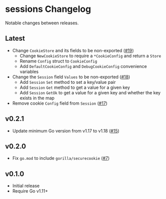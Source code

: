 # sessions Changelog

Notable changes between releases.

## Latest

* Change `CookieStore` and its fields to be non-exported ([#19](https://github.com/dghubble/sessions/pull/19))
  * Change `NewCookieStore` to require a `*CookieConfig` and return a `Store`
  * Rename `Config` struct to `CookieConfig`
  * Add `DefaultCookieConfig` and `DebugCookieConfig` convenience variables
* Change the `Session` field `Values` to be non-exported ([#18](https://github.com/dghubble/sessions/pull/18))
  * Add `Session` `Set` method to set a key/value pair
  * Add `Session` `Get` method to get a value for a given key
  * Add `Session` `GetOk` to get a value for a given key and whether
the key exists in the map
* Remove cookie `Config` field from `Session` ([#17](https://github.com/dghubble/sessions/pull/17))

## v0.2.1

* Update minimum Go version from v1.17 to v1.18 ([#15](https://github.com/dghubble/sessions/pull/15))

## v0.2.0

* Fix `go.mod` to include `gorilla/securecookie` ([#7](https://github.com/dghubble/sessions/pull/7))

## v0.1.0

* Initial release
* Require Go v1.11+

